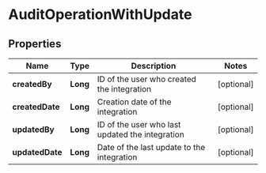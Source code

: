 

# AuditOperationWithUpdate


## Properties

| Name | Type | Description | Notes |
|------------ | ------------- | ------------- | -------------|
|**createdBy** | **Long** | ID of the user who created the integration |  [optional] |
|**createdDate** | **Long** | Creation date of the integration |  [optional] |
|**updatedBy** | **Long** | ID of the user who last updated the integration |  [optional] |
|**updatedDate** | **Long** | Date of the last update to the integration |  [optional] |



